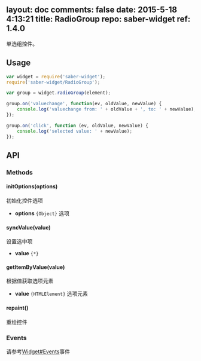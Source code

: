 layout: doc
comments: false
date: 2015-5-18 4:13:21
title: RadioGroup
repo: saber-widget
ref: 1.4.0
---

单选组控件。

## Usage

```js
var widget = require('saber-widget');
require('saber-widget/RadioGroup');

var group = widget.radioGroup(element);

group.on('valuechange', function(ev, oldValue, newValue) {
    console.log('valuechange from: ' + oldValue + ', to: ' + newValue);
});

group.on('click', function (ev, oldValue, newValue) {
    console.log('selected value: ' + newValue);
});
```
## API

### Methods

#### initOptions(options)

初始化控件选项

* **options** `{Object}` 选项

#### syncValue(value)

设置选中项

* **value** `{*}` 

#### getItemByValue(value)

根据值获取选项元素

* **value** `{HTMLElement}` 选项元素 

#### repaint()

重绘控件

### Events

请参考[Widget#Events](./api-widget.md#events)事件